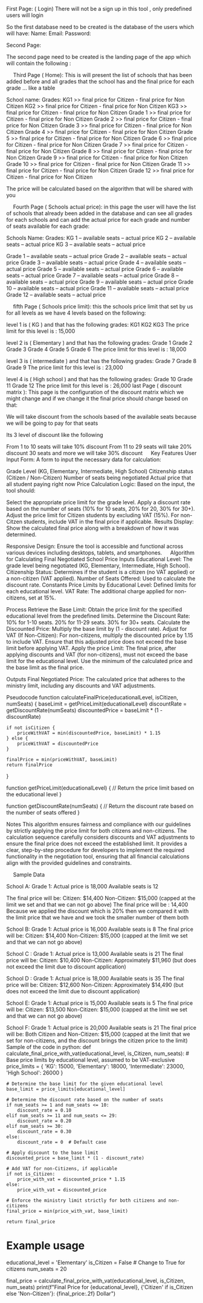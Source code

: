 First Page: ( Login)
There will not be a sign up in this tool , only predefined users will login

So the first database need to be created is the database of the users which will have:
Name:
Email:
Password:
 
Second Page:
 

The second page need to be created is the landing page of the app which will contain the following :

 
Third Page ( Home):
This is will present the list of schools that has been added before and all grades that the school has and the final price for each grade … like a table

School name:
Grades:
KG1 >> final price for Citizen - final price for Non Citizen 
KG2 >> final price for Citizen - final price for Non Citizen
KG3 >> final price for Citizen - final price for Non Citizen 
Grade 1 >> final price for Citizen - final price for Non Citizen
Grade 2 >> final price for Citizen - final price for Non Citizen
Grade 3 >> final price for Citizen - final price for Non Citizen
Grade 4 >> final price for Citizen - final price for Non Citizen
Grade 5 >> final price for Citizen - final price for Non Citizen
Grade 6 >> final price for Citizen - final price for Non Citizen
Grade 7 >> final price for Citizen - final price for Non Citizen
Grade 8 >> final price for Citizen - final price for Non Citizen
Grade 9 >> final price for Citizen - final price for Non Citizen
Grade 10 >> final price for Citizen - final price for Non Citizen
Grade 11 >> final price for Citizen - final price for Non Citizen
Grade 12 >> final price for Citizen - final price for Non Citizen

The price will be calculated based on the algorithm that will be shared with you

 
Fourth Page ( Schools actual price):
in this page the user will have the list of schools that already been added in the database and can see all grades for each schools and can add the actual price for each grade and number of seats available for each grade:

Schools Name:
Grades:
KG 1 – available seats – actual price
KG 2 – available seats – actual price
KG 3 – available seats – actual price

Grade 1 – available seats – actual price
Grade 2 – available seats – actual price
Grade 3 – available seats – actual price
Grade 4 – available seats – actual price
Grade 5 – available seats – actual price
Grade 6 – available seats – actual price
Grade 7 – available seats – actual price
Grade 8 – available seats – actual price
Grade 9 – available seats – actual price
Grade 10 – available seats – actual price
Grade 11 – available seats – actual price
Grade 12 – available seats – actual price


 
fifth Page ( Schools price limit):
this the schools price limit that set by us for all levels as we have 4 levels based on the following:

level 1 is ( KG ) and that has the following grades:
KG1 
KG2 
KG3 
The price limit for this level is : 15,000

level 2 is ( Elementary  ) and that has the following grades:
Grade 1 
Grade 2 
Grade 3 
Grade 4 
Grade 5 
Grade 6 
The price limit for this level is : 18,000

level 3 is ( intermediate  ) and that has the following grades:
Grade 7
Grade 8 
Grade 9 
The price limit for this level is : 23,000

level 4 is ( High school  ) and that has the following grades:
Grade 10
Grade 11
Grade 12
The price limit for this level is : 26,000
last Page ( discount matrix ):
This page is the configuration of the discount matrix which we might change and if we change it the final price should change based on that:

We will take discount from the schools based of the available seats because we will be going to pay for that seats

Its 3 level of discount like the following 


From 1 to 10 seats will take 10% discount
From 11 to 29 seats will take 20% discount
30 seats and more we will take 30% discount
 
Key Features
User Input Form: A form to input the necessary data for calculation:

Grade Level (KG, Elementary, Intermediate, High School)
Citizenship status (Citizen / Non-Citizen)
Number of seats being negotiated
Actual price that all student paying right now
Price Calculation Logic: Based on the input, the tool should:

Select the appropriate price limit for the grade level.
Apply a discount rate based on the number of seats (10% for 10 seats, 20% for 20, 30% for 30+).
Adjust the price limit for Citizen students by excluding VAT (15%).
For non-Citzen students, include VAT in the final price if applicable.
Results Display: Show the calculated final price along with a breakdown of how it was determined.

Responsive Design: Ensure the tool is accessible and functional across various devices including desktops, tablets, and smartphones.
 
Algorithm for Calculating Final Negotiated School Price
Inputs
Educational Level: The grade level being negotiated (KG, Elementary, Intermediate, High School).
Citizenship Status: Determines if the student is a citizen (no VAT applied) or a non-citizen (VAT applied).
Number of Seats Offered: Used to calculate the discount rate.
Constants
Price Limits by Educational Level: Defined limits for each educational level.
VAT Rate: The additional charge applied for non-citizens, set at 15%.

Process
Retrieve the Base Limit: Obtain the price limit for the specified educational level from the predefined limits.
Determine the Discount Rate:
10% for 1-10 seats.
20% for 11-29 seats.
30% for 30+ seats.
Calculate the Discounted Price: Multiply the base limit by (1 - discount rate).
Adjust for VAT (If Non-Citizen):
For non-citizens, multiply the discounted price by 1.15 to include VAT.
Ensure that this adjusted price does not exceed the base limit before applying VAT.
Apply the price Limit:
The final price, after applying discounts and VAT (for non-citizens), must not exceed the base limit for the educational level.
Use the minimum of the calculated price and the base limit as the final price.

Outputs
Final Negotiated Price: The calculated price that adheres to the ministry limit, including any discounts and VAT adjustments.

Pseudocode
function calculateFinalPrice(educationalLevel, isCitizen, numSeats) {
    baseLimit = getPriceLimit(educationalLevel)
    discountRate = getDiscountRate(numSeats)
    discountedPrice = baseLimit * (1 - discountRate)
    
    if not isCitizen {
        priceWithVAT = min(discountedPrice, baseLimit) * 1.15
    } else {
        priceWithVAT = discountedPrice
    }
    
    finalPrice = min(priceWithVAT, baseLimit)
    return finalPrice
}

function getPriceLimit(educationalLevel) {
    // Return the price limit based on the educational level
}

function getDiscountRate(numSeats) {
    // Return the discount rate based on the number of seats offered
}

Notes
This algorithm ensures fairness and compliance with our guidelines by strictly applying the price limit for both citizens and non-citizens.
The calculation sequence carefully considers discounts and VAT adjustments to ensure the final price does not exceed the established limit.
It provides a clear, step-by-step procedure for developers to implement the required functionality in the negotiation tool, ensuring that all financial calculations align with the provided guidelines and constraints.




 
Sample Data

School A:
Grade 1:
Actual price is 18,000
Available seats is 12

The final price will be:
Citizen: $14,400
Non-Citizen: $15,000 (capped at the limit we set and that we can not go above)
The final price will be : 14,400
Because we applied the discount which is 20% then we compared it with the limit price that we have and we took the smaller number of them both 

School B:
Grade 1:
Actual price is 16,000
Available seats is 8
The final price will be:
Citizen: $14,400
Non-Citizen: $15,000 (capped at the limit we set and that we can not go above)

School C :
Grade 1:
Actual price is 13,000
Available seats is 21
The final price will be:
Citizen: $10,400
Non-Citizen: Approximately $11,960 (but does not exceed the limit due to discount application)

School D :
Grade 1:
Actual price is 18,000
Available seats is 35
The final price will be:
Citizen: $12,600
Non-Citizen: Approximately $14,490 (but does not exceed the limit due to discount application)

School E:
Grade 1:
Actual price is 15,000
Available seats is 5
The final price will be:
Citizen: $13,500
Non-Citizen: $15,000 (capped at the limit we set and that we can not go above)


School F:
Grade 1:
Actual price is 20,000
Available seats is 21
The final price will be:
Both Citizen and Non-Citizen: $15,000 (capped at the limit that we set for non-citizens, and the discount brings the citizen price to the limit)
 
Sample of the code in python:
def calculate_final_price_with_vat(educational_level, is_Citizen, num_seats):
    # Base price limits by educational level, assumed to be VAT-exclusive
    price_limits = {
        'KG': 15000,
        'Elementary': 18000,
        'Intermediate': 23000,
        'High School': 26000
    }
    
    # Determine the base limit for the given educational level
    base_limit = price_limits[educational_level]

    # Determine the discount rate based on the number of seats
    if num_seats >= 1 and num_seats <= 10:
        discount_rate = 0.10
    elif num_seats >= 11 and num_seats <= 29:
        discount_rate = 0.20
    elif num_seats >= 30:
        discount_rate = 0.30
    else:
        discount_rate = 0  # Default case

    # Apply discount to the base limit
    discounted_price = base_limit * (1 - discount_rate)

    # Add VAT for non-Citizens, if applicable
    if not is_Citizen:
        price_with_vat = discounted_price * 1.15
    else:
        price_with_vat = discounted_price

    # Enforce the ministry limit strictly for both citizens and non-citizens
    final_price = min(price_with_vat, base_limit)

    return final_price

# Example usage
educational_level = 'Elementary'
is_Citizen = False  # Change to True for citizens
num_seats = 20

final_price = calculate_final_price_with_vat(educational_level, is_Citizen, num_seats)
print(f"Final Price for {educational_level}, {'Citizen' if is_Citizen else 'Non-Citizen'}: {final_price:.2f} Dollar")
